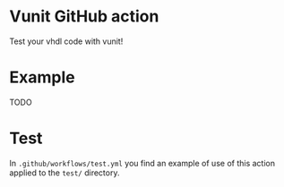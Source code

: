 # Vunit GitHub action

Test your vhdl code with vunit!

# Example
TODO

# Test
In `.github/workflows/test.yml` you find an example of use of this action
applied to the `test/` directory.
